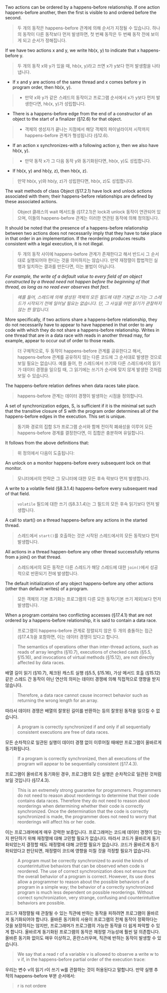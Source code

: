 
Two actions can be ordered by a happens-before relationship. If one action happens-before another, then the first is visible to and ordered before the second.

> 두 개의 동작은 happens-before 관계에 의해 순서가 지정될 수 있습니다. 하나의 동작이 다른 동작보다 먼저 발생하면, 첫 번째 동작은 두 번째 동작 전에 보이게 되고 순서가 정해집니다.

If we have two actions x and y, we write hb(x, y) to indicate that x happens-before y.

> 두 개의 동작 x와 y가 있을 때, hb(x, y)라고 쓰면 x가 y보다 먼저 발생함을 나타냅니다.

- If x and y are actions of the same thread and x comes before y in program order, then hb(x, y).

> - 만약 x와 y가 같은 스레드의 동작이고 프로그램 순서에서 x가 y보다 먼저 발생한다면, hb(x, y)가 성립합니다.

- There is a happens-before edge from the end of a constructor of an object to the start of a finalizer (§12.6) for that object.

> - 객체의 생성자가 끝나는 지점에서 해당 객체의 파이널라이저 시작까지 happens-before 관계가 형성됩니다 (§12.6).

- If an action x synchronizes-with a following action y, then we also have hb(x, y).

> - 만약 동작 x가 그 다음 동작 y와 동기화된다면, hb(x, y)도 성립합니다.

- If hb(x, y) and hb(y, z), then hb(x, z).

> 만약 hb(x, y)와 hb(y, z)가 성립한다면, hb(x, z)도 성립합니다.

The wait methods of class Object (§17.2.1) have lock and unlock actions associated with them; their happens-before relationships are defined by these associated actions.

> Object 클래스의 wait 메서드들 (§17.2.1)은 lock과 unlock 동작이 연관되어 있으며, 이들의 happens-before 관계는 이러한 연관된 동작에 의해 정의됩니다.

It should be noted that the presence of a happens-before relationship between two actions does not necessarily imply that they have to take place in that order in an implementation. If the reordering produces results consistent with a legal execution, it is not illegal.

> 두 개의 동작 사이에 happens-before 관계가 존재한다고 해서 반드시 그 순서대로 실행되어야 한다는 것을 의미하지는 않습니다. 만약 재정렬이 합법적인 실행과 일치하는 결과를 만든다면, 이는 불법이 아닙니다.

_For example, the write of a default value to every field of an object constructed by a thread need not happen before the beginning of that thread, as long as no read ever observes that fact._

> _예를 들어, 스레드에 의해 생성된 객체의 모든 필드에 대한 기본값 쓰기는 그 스레드가 시작되기 전에 일어날 필요는 없습니다. 단, 그 사실을 어떤 읽기가 관찰하지 않는 한 말입니다._

More specifically, if two actions share a happens-before relationship, they do not necessarily have to appear to have happened in that order to any code with which they do not share a happens-before relationship. Writes in one thread that are in a data race with reads in another thread may, for example, appear to occur out of order to those reads.

> 더 구체적으로, 두 동작이 happens-before 관계를 공유한다고 해서, happens-before 관계를 공유하지 않는 다른 코드에 그 순서대로 발생한 것으로 보일 필요는 없습니다. 예를 들어, 한 스레드에서 쓰기와 다른 스레드에서의 읽기가 데이터 경쟁을 일으킬 때, 그 읽기에는 쓰기가 순서에 맞지 않게 발생한 것처럼 보일 수 있습니다.

The happens-before relation defines when data races take place.

> happens-before 관계는 데이터 경쟁이 발생하는 시점을 정의합니다.

A set of synchronization edges, S, is sufficient if it is the minimal set such that the transitive closure of S with the program order determines all of the happens-before edges in the execution. This set is unique.

> 동기화 경로의 집합 S가 프로그램 순서와 함께 전이적 폐쇄성을 이루어 모든 happens-before 경계를 결정한다면, 이 집합은 충분하며 유일합니다.

It follows from the above definitions that:

> 위 정의에서 다음이 도출됩니다:

An unlock on a monitor happens-before every subsequent lock on that monitor.

> 모니터에서의 언락은 그 모니터에 대한 모든 후속 락보다 먼저 발생합니다.

A write to a volatile field (§8.3.1.4) happens-before every subsequent read of that field.

> `volatile` 필드에 대한 쓰기 (§8.3.1.4)는 그 필드의 모든 후속 읽기보다 먼저 발생합니다.

A call to start() on a thread happens-before any actions in the started thread.

> 스레드에서 `start()`를 호출하는 것은 시작된 스레드에서의 모든 동작보다 먼저 발생합니다.

All actions in a thread happen-before any other thread successfully returns from a join() on that thread.

> 스레드에서의 모든 동작은 다른 스레드가 해당 스레드에 대한 `join()`에서 성공적으로 반환되기 전에 발생합니다.

The default initialization of any object happens-before any other actions (other than default-writes) of a program.

> 모든 객체의 기본 초기화는 프로그램의 다른 모든 동작(기본 쓰기 제외)보다 먼저 발생합니다.

When a program contains two conflicting accesses (§17.4.1) that are not ordered by a happens-before relationship, it is said to contain a data race.

> 프로그램이 happens-before 관계로 정렬되지 않은 두 개의 충돌하는 접근 (§17.4.1)을 포함하면, 이는 데이터 경쟁이 있다고 합니다.

> The semantics of operations other than inter-thread actions, such as reads of array lengths (§10.7), executions of checked casts (§5.5, §15.16), and invocations of virtual methods (§15.12), are not directly affected by data races.

배열 길이 읽기 (§10.7), 체크된 캐스트 실행 (§5.5, §15.16), 가상 메서드 호출 (§15.12) 같은 스레드 간 동작이 아닌 연산의 의미는 데이터 경쟁에 의해 직접적으로 영향을 받지 않습니다.

> Therefore, a data race cannot cause incorrect behavior such as returning the wrong length for an array.

따라서 데이터 경쟁은 배열의 잘못된 길이를 반환하는 등의 잘못된 동작을 일으킬 수 없습니다.

> A program is correctly synchronized if and only if all sequentially consistent executions are free of data races.

모든 순차적으로 일관된 실행이 데이터 경쟁 없이 이루어질 때에만 프로그램이 올바르게 동기화됩니다.

> If a program is correctly synchronized, then all executions of the program will appear to be sequentially consistent (§17.4.3).

프로그램이 올바르게 동기화된 경우, 프로그램의 모든 실행은 순차적으로 일관된 것처럼 보일 것입니다 (§17.4.3).

> This is an extremely strong guarantee for programmers. Programmers do not need to reason about reorderings to determine that their code contains data races. Therefore they do not need to reason about reorderings when determining whether their code is correctly synchronized. Once the determination that the code is correctly synchronized is made, the programmer does not need to worry that reorderings will affect his or her code.

이는 프로그래머에게 매우 강력한 보증입니다. 프로그래머는 코드에 데이터 경쟁이 있는지 판단하기 위해 재정렬에 대해 고민할 필요가 없습니다. 따라서 코드가 올바르게 동기화되었는지 결정할 때도 재정렬에 대해 고민할 필요가 없습니다. 코드가 올바르게 동기화되었다고 판단되면, 재정렬이 코드에 영향을 미칠 것을 걱정할 필요가 없습니다.

> A program must be correctly synchronized to avoid the kinds of counterintuitive behaviors that can be observed when code is reordered. The use of correct synchronization does not ensure that the overall behavior of a program is correct. However, its use does allow a programmer to reason about the possible behaviors of a program in a simple way; the behavior of a correctly synchronized program is much less dependent on possible reorderings. Without correct synchronization, very strange, confusing and counterintuitive behaviors are possible.

코드가 재정렬될 때 관찰될 수 있는 직관에 반하는 동작을 피하려면 프로그램이 올바르게 동기화되어야 합니다. 올바른 동기화의 사용이 프로그램의 전체 동작이 정확하다는 것을 보장하지는 않지만, 프로그래머가 프로그램의 가능한 동작을 더 쉽게 파악할 수 있게 합니다. 올바르게 동기화된 프로그램의 동작은 재정렬 가능성에 훨씬 덜 의존합니다. 올바른 동기화 없이도 매우 이상하고, 혼란스러우며, 직관에 반하는 동작이 발생할 수 있습니다.

> We say that a read r of a variable v is allowed to observe a write w to v if, in the happens-before partial order of the execution trace:

우리는 변수 v의 읽기 r이 쓰기 w를 관찰하는 것이 허용된다고 말합니다. 만약 실행 추적의 happens-before 부분 순서에서:

> r is not ordere